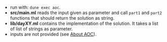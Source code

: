 - run with: `dune exec aoc`.
- **src/main.ml** reads the input given as parameter and call `part1` and
`part2` functions that should return the solution as string.
- **lib/dayXY.ml** contains the implementation of the solution. It takes a list
of list of strings as parameter.
- inputs are not provided (see [About AOC](https://adventofcode.com/2023/about)).

